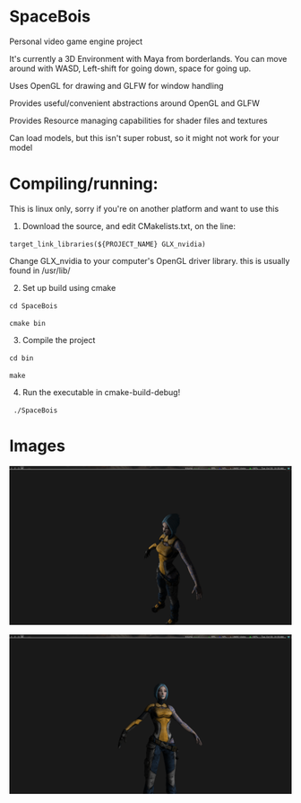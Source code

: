 # SpaceBois

Personal video game engine project

It's currently a 3D Environment with Maya from borderlands. You can move around with WASD, Left-shift for going down, space for going up. 

Uses OpenGL for drawing and GLFW for window handling

Provides useful/convenient abstractions around OpenGL and GLFW

Provides Resource managing capabilities for shader files and textures

Can load models, but this isn't super robust, so it might not work for your model

# Compiling/running:
This is linux only, sorry if you're on another platform and want to use this

1. Download the source, and edit CMakelists.txt, on the line:

`target_link_libraries(${PROJECT_NAME} GLX_nvidia)`
	
Change GLX_nvidia to your computer's OpenGL driver library. this is usually found in /usr/lib/

2. Set up build using cmake

`cd SpaceBois`

`cmake bin`

3. Compile the project

`cd bin`

`make`

4. Run the executable in cmake-build-debug!

` ./SpaceBois`

# Images
![](images/img1.png)

![](images/img2.png)

